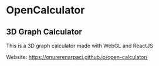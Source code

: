 # OpenCalculator
## 3D Graph Calculator

This is a 3D graph calculator made with WebGL and ReactJS

Website: https://onurerenarpaci.github.io/open-calculator/
